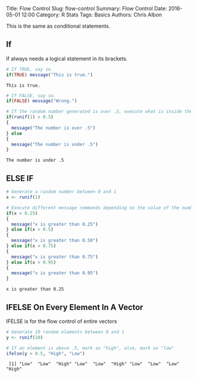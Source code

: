 Title: Flow Control
Slug: flow-control
Summary: Flow Control
Date: 2016-05-01 12:00
Category: R Stats
Tags: Basics
Authors: Chris Albon



This is the same as conditional statements.

## If

If always needs a logical statement in its brackets.


```R
# If TRUE, say so.
if(TRUE) message("This is true.")
```

    This is true.



```R
# If FALSE, say so.
if(FALSE) message("Wrong.")
```


```R
# If the random number generated is over .5, execute what is inside the top brackets, else execute what is inside the bottom brackets
if(runif(1) > 0.5)
{
  message("The number is over .5")
} else
{
  message("The number is under .5")
}
```

    The number is under .5


## ELSE IF


```R
# Generate a random number between 0 and 1
x <- runif(1)
```


```R
# Execute different message commands depending on the value of the number.
if(x > 0.25)
{
  message("x is greater than 0.25")
} else if(x > 0.5)
{
  message("x is greater than 0.50")
} else if(x > 0.75)
{
  message("x is greater than 0.75")
} else if(x > 0.95)
{
  message("x is greater than 0.95")
}
```

    x is greater than 0.25


## IFELSE On Every Element In A Vector

IFELSE is for the flow control of entire vectors


```R
# Generate 10 random elements between 0 and 1
y <- runif(10)
```


```R
# If an element is above .5, mark as "high", else, mark as "low"
ifelse(y > 0.5, "High", "Low")
```




     [1] "Low"  "Low"  "High" "Low"  "Low"  "High" "Low"  "Low"  "Low"  "High"
